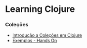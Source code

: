 # Learning Clojure

### Coleções

- [Introdução a Coleções em Clojure](/notes/3-introducao-colecoes.md)
- [Exemplos - Hands On](/notes/4-exemplos-colecoes.md)
